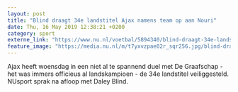 ```yaml
---
layout: post
title: "Blind draagt 34e landstitel Ajax namens team op aan Nouri"
date: Thu, 16 May 2019 12:38:21 +0200
category: sport
externe_link: "https://www.nu.nl/voetbal/5894340/blind-draagt-34e-landstitel-ajax-namens-team-op-aan-nouri.html"
feature_image: "https://media.nu.nl/m/t7yxvzpae02r_sqr256.jpg/blind-draagt-34e-landstitel-ajax-namens-team-op-aan-nouri.jpg"
---
```


Ajax heeft woensdag in een niet al te spannend duel met De Graafschap - het was immers officieus al landskampioen - de 34e landstitel veiliggesteld. NUsport sprak na afloop met Daley Blind.
